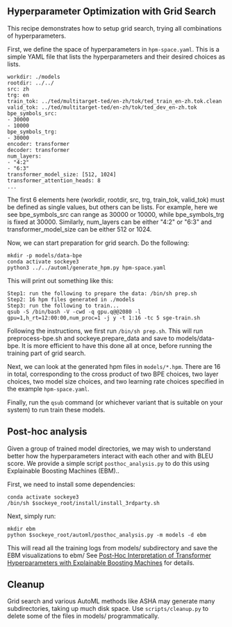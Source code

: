 ## Hyperparameter Optimization with Grid Search

This recipe demonstrates how to setup grid search, trying all combinations of hyperparameters.

First, we define the space of hyperparameters in `hpm-space.yaml`. This is a simple YAML file that lists the hyperparameters and their desired choices as lists.

```
workdir: ./models 
rootdir: ../../   
src: zh           
trg: en
train_tok: ../ted/multitarget-ted/en-zh/tok/ted_train_en-zh.tok.clean
valid_tok: ../ted/multitarget-ted/en-zh/tok/ted_dev_en-zh.tok
bpe_symbols_src:
- 30000
- 10000
bpe_symbols_trg:
- 30000
encoder: transformer
decoder: transformer
num_layers:
- "4:2"
- "6:3"
transformer_model_size: [512, 1024]
transformer_attention_heads: 8
...
```

The first 6 elements here (workdir, rootdir, src, trg, train_tok, valid_tok) must be defined as single values, but others can be lists. For example, here we see bpe_symbols_src can range as 30000 or 10000, while bpe_symbols_trg is fixed at 30000. Similarly, num_layers can be either "4:2" or "6:3" and transformer_model_size can be either 512 or 1024. 

Now, we can start preparation for grid search. Do the following:

```
mkdir -p models/data-bpe
conda activate sockeye3
python3 ../../automl/generate_hpm.py hpm-space.yaml
```

This will print out something like this:

```
Step1: run the following to prepare the data: /bin/sh prep.sh
Step2: 16 hpm files generated in ./models
Step3: run the following to train...
qsub -S /bin/bash -V -cwd -q gpu.q@@2080 -l gpu=1,h_rt=12:00:00,num_proc=1 -j y -t 1:16 -tc 5 sge-train.sh
```

Following the instructions, we first run `/bin/sh prep.sh`. This will run preprocess-bpe.sh and sockeye.prepare_data and save to models/data-bpe. It is more efficient to have this done all at once, before running the training part of grid search. 

Next, we can look at the generated hpm files in `models/*.hpm`. There are 16 in total, corresponding to the cross product of two BPE choices, two layer choices, two model size choices, and two learning rate choices specified in the example `hpm-space.yaml`. 

Finally, run the `qsub` command (or whichever variant that is suitable on your system) to run train these models. 

## Post-hoc analysis

Given a group of trained model directories, we may wish to understand better how the hyperparameters interact with each other and with BLEU score. 
We provide a simple script `posthoc_analysis.py` to do this using Explainable Boosting Machines (EBM).. 

First, we need to install some dependencies:
```
conda activate sockeye3
/bin/sh $sockeye_root/install/install_3rdparty.sh
```

Next, simply run:
```
mkdir ebm
python $sockeye_root/automl/posthoc_analysis.py -m models -d ebm
```

This will read all the training logs from models/ subdirectory and save the EBM visualizations to ebm/
See [Post-Hoc Interpretation of Transformer Hyperparameters with Explainable Boosting Machines](https://aclanthology.org/2022.blackboxnlp-1.5.pdf) for details.

## Cleanup

Grid search and various AutoML methods like ASHA may generate many subdirectories, taking up much disk space. 
Use `scripts/cleanup.py` to delete some of the files in models/ programmatically.
